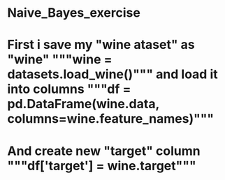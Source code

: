 # Naive_Bayes_exercise
# First i save my "wine ataset" as "wine" """wine = datasets.load_wine()""" and load it into columns """df = pd.DataFrame(wine.data, columns=wine.feature_names)"""
# And create new "target" column """df['target'] = wine.target"""
